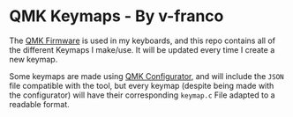 # QMK Keymaps - By v-franco

The [QMK Firmware](https://github.com/qmk/qmk_firmware) is used in my keyboards, and this repo contains all of the different Keymaps I make/use.
It will be updated every time I create a new keymap.

Some keymaps are made using [QMK Configurator](https://github.com/qmk/qmk_configurator), and will include the `JSON` file compatible with the tool, but every keymap (despite being made with the configurator) will have their corresponding `keymap.c` File adapted to a readable format.

